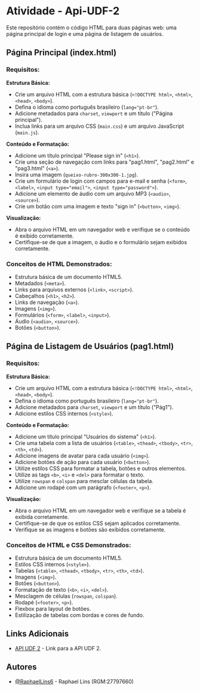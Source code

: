 # Atividade - Api-UDF-2
Este repositório contém o código HTML para duas páginas web: uma página principal de login e uma página de listagem de usuários.

## Página Principal (index.html)

### Requisitos:

**Estrutura Básica:**

* Crie um arquivo HTML com a estrutura básica (`<!DOCTYPE html>`, `<html>`, `<head>`, `<body>`).
* Defina o idioma como português brasileiro (`lang="pt-br"`).
* Adicione metadados para `charset`, `viewport` e um título ("Página principal").
* Inclua links para um arquivo CSS (`main.css`) e um arquivo JavaScript (`main.js`).

**Conteúdo e Formatação:**

* Adicione um título principal "Please sign in" (`<h1>`).
* Crie uma seção de navegação com links para "pag1.html", "pag2.html" e "pag3.html" (`<a>`).
* Insira uma imagem (`queixo-rubro-300x300-1.jpg`).
* Crie um formulário de login com campos para e-mail e senha (`<form>`, `<label>`, `<input type="email">`, `<input type="password">`).
* Adicione um elemento de áudio com um arquivo MP3 (`<audio>`, `<source>`).
* Crie um botão com uma imagem e texto "sign in" (`<button>`, `<img>`).

**Visualização:**

* Abra o arquivo HTML em um navegador web e verifique se o conteúdo é exibido corretamente.
* Certifique-se de que a imagem, o áudio e o formulário sejam exibidos corretamente.

### Conceitos de HTML Demonstrados:

* Estrutura básica de um documento HTML5.
* Metadados (`<meta>`).
* Links para arquivos externos (`<link>`, `<script>`).
* Cabeçalhos (`<h1>`, `<h2>`).
* Links de navegação (`<a>`).
* Imagens (`<img>`).
* Formulários (`<form>`, `<label>`, `<input>`).
* Áudio (`<audio>`, `<source>`).
* Botões (`<button>`).

## Página de Listagem de Usuários (pag1.html)

### Requisitos:

**Estrutura Básica:**

* Crie um arquivo HTML com a estrutura básica (`<!DOCTYPE html>`, `<html>`, `<head>`, `<body>`).
* Defina o idioma como português brasileiro (`lang="pt-br"`).
* Adicione metadados para `charset`, `viewport` e um título ("Pág1").
* Adicione estilos CSS internos (`<style>`).

**Conteúdo e Formatação:**

* Adicione um título principal "Usuários do sistema" (`<h1>`).
* Crie uma tabela com a lista de usuários (`<table>`, `<thead>`, `<tbody>`, `<tr>`, `<th>`, `<td>`).
* Adicione imagens de avatar para cada usuário (`<img>`).
* Adicione botões de ação para cada usuário (`<button>`).
* Utilize estilos CSS para formatar a tabela, botões e outros elementos.
* Utilize as tags `<b>`, `<i>` e `<del>` para formatar o texto.
* Utilize `rowspan` e `colspan` para mesclar células da tabela.
* Adicione um rodapé com um parágrafo (`<footer>`, `<p>`).

**Visualização:**

* Abra o arquivo HTML em um navegador web e verifique se a tabela é exibida corretamente.
* Certifique-se de que os estilos CSS sejam aplicados corretamente.
* Verifique se as imagens e botões são exibidos corretamente.

### Conceitos de HTML e CSS Demonstrados:

* Estrutura básica de um documento HTML5.
* Estilos CSS internos (`<style>`).
* Tabelas (`<table>`, `<thead>`, `<tbody>`, `<tr>`, `<th>`, `<td>`).
* Imagens (`<img>`).
* Botões (`<button>`).
* Formatação de texto (`<b>`, `<i>`, `<del>`).
* Mesclagem de células (`rowspan`, `colspan`).
* Rodapé (`<footer>`, `<p>`).
* Flexbox para layout de botões.
* Estilização de tabelas com bordas e cores de fundo.

## Links Adicionais

* [API UDF 2](https://raphaellins6.github.io/api-udf-2/) - Link para a API UDF 2.

## Autores

-   [@RaphaelLins6](https://www.github.com/RaphaelLins6) - Raphael Lins (RGM:27797660)
